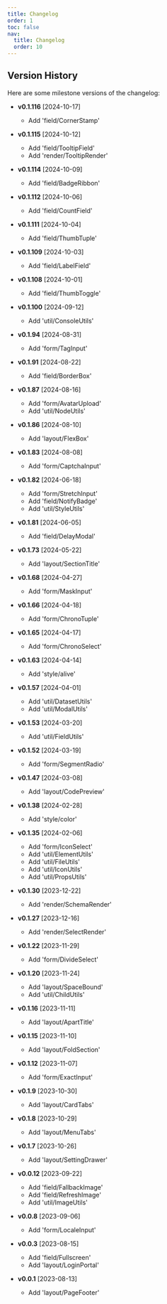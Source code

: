 ```yaml
---
title: Changelog
order: 1
toc: false
nav:
  title: Changelog
  order: 10
---
```


## Version History

Here are some milestone versions of the changelog:

  - **v0.1.116** [2024-10-17]
    - Add 'field/CornerStamp'

  - **v0.1.115** [2024-10-12]
    - Add 'field/TooltipField'
    - Add 'render/TooltipRender'

  - **v0.1.114** [2024-10-09]
    - Add 'field/BadgeRibbon'

  - **v0.1.112** [2024-10-06]
    - Add 'field/CountField'

  - **v0.1.111** [2024-10-04]
    - Add 'field/ThumbTuple'

  - **v0.1.109** [2024-10-03]
    - Add 'field/LabelField'

  - **v0.1.108** [2024-10-01]
    - Add 'field/ThumbToggle'

  - **v0.1.100** [2024-09-12]
    - Add 'util/ConsoleUtils'

  - **v0.1.94** [2024-08-31]
    - Add 'form/TagInput'

  - **v0.1.91** [2024-08-22]
    - Add 'field/BorderBox'

  - **v0.1.87** [2024-08-16]
    - Add 'form/AvatarUpload'
    - Add 'util/NodeUtils'

  - **v0.1.86** [2024-08-10]
    - Add 'layout/FlexBox'

  - **v0.1.83** [2024-08-08]
    - Add 'form/CaptchaInput'

  - **v0.1.82** [2024-06-18]
    - Add 'form/StretchInput'
    - Add 'field/NotifyBadge'
    - Add 'util/StyleUtils'

  - **v0.1.81** [2024-06-05]
    - Add 'field/DelayModal'

  - **v0.1.73** [2024-05-22]
    - Add 'layout/SectionTitle'

  - **v0.1.68** [2024-04-27]
    - Add 'form/MaskInput'

  - **v0.1.66** [2024-04-18]
    - Add 'form/ChronoTuple'

  - **v0.1.65** [2024-04-17]
    - Add 'form/ChronoSelect'

  - **v0.1.63** [2024-04-14]
    - Add 'style/alive'

  - **v0.1.57** [2024-04-01]
    - Add 'util/DatasetUtils'
    - Add 'util/ModalUtils'

  - **v0.1.53** [2024-03-20]
    - Add 'util/FieldUtils'

  - **v0.1.52** [2024-03-19]
    - Add 'form/SegmentRadio'

  - **v0.1.47** [2024-03-08]
    - Add 'layout/CodePreview'

  - **v0.1.38** [2024-02-28]
    - Add 'style/color'

  - **v0.1.35** [2024-02-06]
    - Add 'form/IconSelect'
    - Add 'util/ElementUtils'
    - Add 'util/FileUtils'
    - Add 'util/IconUtils'
    - Add 'util/PropsUtils'

  - **v0.1.30** [2023-12-22]
    - Add 'render/SchemaRender'

  - **v0.1.27** [2023-12-16]
    - Add 'render/SelectRender'

  - **v0.1.22** [2023-11-29]
    - Add 'form/DivideSelect'

  - **v0.1.20** [2023-11-24]
    - Add 'layout/SpaceBound'
    - Add 'util/ChildUtils'

  - **v0.1.16** [2023-11-11]
    - Add 'layout/ApartTitle'

  - **v0.1.15** [2023-11-10]
    - Add 'layout/FoldSection'

  - **v0.1.12** [2023-11-07]
    - Add 'form/ExactInput'

  - **v0.1.9** [2023-10-30]
    - Add 'layout/CardTabs'

  - **v0.1.8** [2023-10-29]
    - Add 'layout/MenuTabs'

  - **v0.1.7** [2023-10-26]
    - Add 'layout/SettingDrawer'

  - **v0.0.12** [2023-09-22]
    - Add 'field/FallbackImage'
    - Add 'field/RefreshImage'
    - Add 'util/ImageUtils'

  - **v0.0.8** [2023-09-06]
    - Add 'form/LocaleInput'

  - **v0.0.3** [2023-08-15]
    - Add 'field/Fullscreen'
    - Add 'layout/LoginPortal'

  - **v0.0.1** [2023-08-13]
    - Add 'layout/PageFooter'
